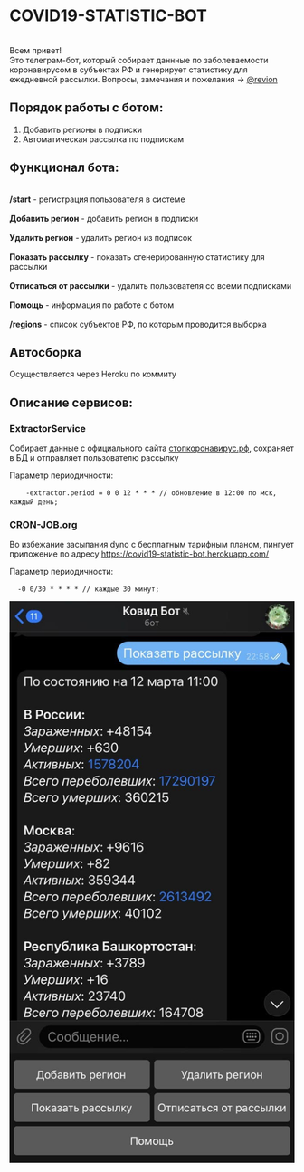 # COVID19-STATISTIC-BOT

<br>Всем привет!</br>
Это телеграм-бот, который собирает даннные по заболеваемости коронавирусом в субъектах РФ и генерирует статистику для ежедневной рассылки. 
Вопросы, замечания и пожелания -> [@revion](https://t.me/revion)

## Порядок работы с ботом:
1. Добавить регионы в подписки
2. Автоматическая рассылка по подпискам

## Функционал бота:
<br><b>/start</b> - регистрация пользователя в системе</br>
<br><b>Добавить регион</b> - добавить регион в подписки</br>
<br><b>Удалить регион</b> - удалить регион из подписок</br>
<br><b>Показать рассылку</b> - показать сгенерированную статистику для рассылки</br>
<br><b>Отписаться от рассылки</b> - удалить пользователя со всеми подписками</br>
<br><b>Помощь</b> - информация по работе с ботом</br>
<br><b>/regions</b> - список субъектов РФ, по которым проводится выборка</br>

## Автосборка
Осуществляется через Heroku по коммиту

## Описание сервисов:
### ExtractorService

Собирает данные с официального сайта [стопкоронавирус.рф](https://стопкоронавирус.рф), сохраняет в БД и отправляет пользователю рассылку

Параметр периодичности: 
```
    -extractor.period = 0 0 12 * * * // обновление в 12:00 по мск, каждый день;
```

### [CRON-JOB.org](https://cron-job.org/)

Во избежание засыпания dyno с бесплатным тарифным планом, пингует приложение по адресу https://covid19-statistic-bot.herokuapp.com/

Параметр периодичности: 
```
  -0 0/30 * * * * // каждые 30 минут;
```


![](covid_bot.jpg)

